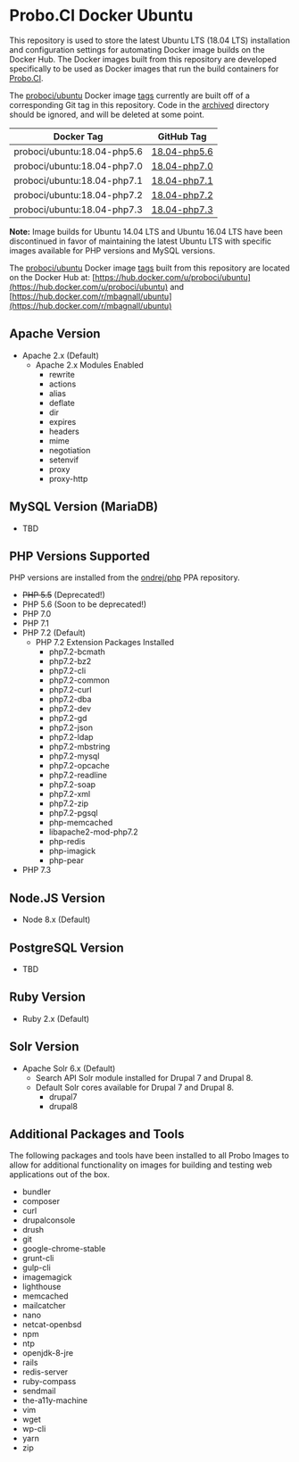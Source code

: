 # Probo.CI Docker Ubuntu

This repository is used to store the latest Ubuntu LTS (18.04 LTS) installation and configuration settings for automating Docker image builds on the Docker Hub. The Docker images built from this repository are developed specifically to be used as Docker images that run the build containers for [Probo.CI](https://probo.ci).

The [proboci/ubuntu](https://hub.docker.com/u/proboci/ubuntu) Docker image [tags](https://hub.docker.com/r/proboci/ubuntu/tags) currently are built off of a corresponding Git tag in this repository. Code in the [archived](https://github.com/ProboCI/docker-ubuntu/tree/master/archived) directory should be ignored, and will be deleted at some point.

| Docker Tag  | GitHub Tag |
| ------------- | ------------- |
| proboci/ubuntu:18.04-php5.6  | [18.04-php5.6](https://github.com/ProboCI/docker-ubuntu/tree/18.04-php5.6)  |
| proboci/ubuntu:18.04-php7.0  | [18.04-php7.0](https://github.com/ProboCI/docker-ubuntu/tree/18.04-php7.0)  |
| proboci/ubuntu:18.04-php7.1  | [18.04-php7.1](https://github.com/ProboCI/docker-ubuntu/tree/18.04-php7.1)  |
| proboci/ubuntu:18.04-php7.2  | [18.04-php7.2](https://github.com/ProboCI/docker-ubuntu/tree/18.04-php7.2)  |
| proboci/ubuntu:18.04-php7.3  | [18.04-php7.3](https://github.com/ProboCI/docker-ubuntu/tree/18.04-php7.3)  |

**Note:** Image builds for Ubuntu 14.04 LTS and Ubuntu 16.04 LTS have been discontinued in favor of maintaining the latest Ubuntu LTS with specific images available for PHP versions and MySQL versions.

The [proboci/ubuntu](https://hub.docker.com/u/proboci/ubuntu) Docker image [tags](https://hub.docker.com/r/proboci/ubuntu/tags) built from this repository are located on the Docker Hub at: [https://hub.docker.com/u/proboci/ubuntu](https://hub.docker.com/u/proboci/ubuntu) and [https://hub.docker.com/r/mbagnall/ubuntu](https://hub.docker.com/r/mbagnall/ubuntu)

## Apache Version
- Apache 2.x (Default)
  - Apache 2.x Modules Enabled
    - rewrite
    - actions
    - alias
    - deflate
    - dir
    - expires
    - headers
    - mime
    - negotiation
    - setenvif
    - proxy
    - proxy-http

## MySQL Version (MariaDB)
- TBD

## PHP Versions Supported
PHP versions are installed from the [ondrej/php](https://launchpad.net/~ondrej/+archive/ubuntu/php) PPA repository.

- ~~PHP 5.5~~ (Deprecated!)
- PHP 5.6 (Soon to be deprecated!)
- PHP 7.0
- PHP 7.1
- PHP 7.2 (Default)
  - PHP 7.2 Extension Packages Installed
    - php7.2-bcmath
    - php7.2-bz2
    - php7.2-cli
    - php7.2-common
    - php7.2-curl
    - php7.2-dba
    - php7.2-dev
    - php7.2-gd
    - php7.2-json
    - php7.2-ldap
    - php7.2-mbstring
    - php7.2-mysql
    - php7.2-opcache
    - php7.2-readline
    - php7.2-soap
    - php7.2-xml
    - php7.2-zip
    - php7.2-pgsql
    - php-memcached
    - libapache2-mod-php7.2
    - php-redis
    - php-imagick
    - php-pear
- PHP 7.3

## Node.JS Version
- Node 8.x (Default)

## PostgreSQL Version
- TBD

## Ruby Version
- Ruby 2.x (Default)

## Solr Version
- Apache Solr 6.x (Default)
  - Search API Solr module installed for Drupal 7 and Drupal 8.
  - Default Solr cores available for Drupal 7 and Drupal 8.
    - drupal7
    - drupal8

## Additional Packages and Tools
The following packages and tools have been installed to all Probo Images to allow for additional functionality on images for building and testing web applications out of the box.

- bundler
- composer
- curl
- drupalconsole
- drush
- git
- google-chrome-stable
- grunt-cli
- gulp-cli
- imagemagick
- lighthouse
- memcached
- mailcatcher
- nano
- netcat-openbsd
- npm
- ntp
- openjdk-8-jre
- rails
- redis-server
- ruby-compass
- sendmail
- the-a11y-machine
- vim
- wget
- wp-cli
- yarn
- zip
